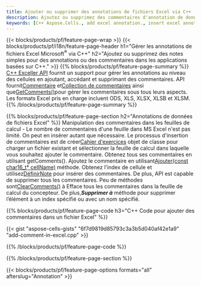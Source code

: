 ```yaml
---
title: Ajouter ou supprimer des annotations de fichiers Excel via C++
description: Ajoutez ou supprimez des commentaires d'annotation de données des feuilles de calcul Excel et OpenOffice avec la bibliothèque C++.
keywords: [C++ Aspose.Cells., add excel annotation., insert excel annotation., access excel annotation., remove excel annotation., delete excel annotation., add annotation in excel., insert annotation in excel., access annotation in excel., remove annotation in excel., delete annotation in excel]
---
```

{{< blocks/products/pf/feature-page-wrap >}}
{{< blocks/products/pf/i18n/feature-page-header h1="Gérer les annotations de fichiers Excel Microsoft<sup>&reg;</sup> via C++" h2="Ajoutez ou supprimez des notes simples pour des annotations ou des commentaires dans les applications basées sur C++." >}}
{{% blocks/products/pf/feature-page-summary %}}
[C++ Exceller API](/cells/fr/cpp/) fournit un support pour gérer les annotations au niveau des cellules en ajoutant, accédant et supprimant des commentaires. API fournit[Commentaire](https://reference.aspose.com/cells/cpp/aspose.cells/comment/) et[Collection de commentaires](https://reference.aspose.com/cells/cpp/aspose.cells/commentcollection/) ainsi que[GetComments()](https://reference.aspose.com/cells/cpp/aspose.cells/worksheet/getcomments/)pour gérer les commentaires sous tous leurs aspects. Les formats Excel pris en charge incluent ODS, XLS, XLSX, XLSB et XLSM.
{{% /blocks/products/pf/feature-page-summary %}}

{{% blocks/products/pf/feature-page-section h2="Annotations de données de fichiers Excel" %}}
 Manipulation des commentaires dans les feuilles de calcul - Le nombre de commentaires d'une feuille dans MS Excel n'est pas limité. On peut en insérer autant que nécessaire. Le processus d'insertion de commentaires est de créer[Cahier d'exercices](https://reference.aspose.com/cells/cpp/aspose.cells/workbook/) objet de classe pour charger un fichier existant et sélectionner la feuille de calcul dans laquelle vous souhaitez ajouter le commentaire. Obtenez tous ses commentaires en utilisant getComments(). Ajoutez le commentaire en utilisant[Ajouter(const char16_t* cellName)](https://reference.aspose.com/cells/cpp/aspose.cells/commentcollection/add/) méthode. Obtenez l'index de cellule et utilisez[DéfinirNote](https://reference.aspose.com/cells/cpp/aspose.cells/comment/setnote/) pour insérer des commentaires. De plus, API est capable de supprimer tous les commentaires. Peu de méthodes sont[ClearComments()](https://reference.aspose.com/cells/cpp/aspose.cells/worksheet/clearcomments/) à Efface tous les commentaires dans la feuille de calcul du concepteur. De plus,***Supprimer à*** méthode pour supprimer l’élément à un index spécifié ou avec un nom spécifié.

{{% blocks/products/pf/feature-page-code h3="C++ Code pour ajouter des commentaires dans un fichier Excel" %}}

{{< gist "aspose-cells-gists" "6f7d9819d85793c3a3b5d040af42e1a9" "add-comment-in-excel.cpp" >}}

{{% /blocks/products/pf/feature-page-code %}}

{{% /blocks/products/pf/feature-page-section %}}

{{< blocks/products/pf/feature-page-options formats="all" afterslug="Annotation" >}}
